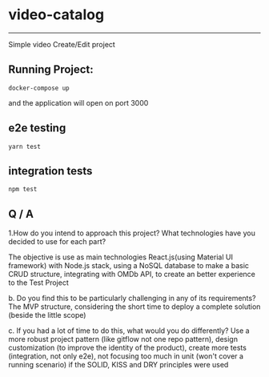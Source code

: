 # video-catalog

---

Simple video Create/Edit project

## Running Project:

```
docker-compose up
```

and the application will open on port 3000

## e2e testing

```
yarn test
```

## integration tests

```
npm test
```

## Q / A

1.How do you intend to approach this project? What technologies have you decided to use for each part?

The objective is use as main technologies React.js(using Material UI framework) with Node.js stack, using a NoSQL database to make a basic CRUD structure, integrating with OMDb API, to create an better experience to the Test Project

b. Do you find this to be particularly challenging in any of its requirements?
The MVP structure, considering the short time to deploy a complete solution (beside the little scope)

c. If you had a lot of time to do this, what would you do differently?
Use a more robust project pattern (like gitflow not one repo pattern), design customization (to improve the identity of the product), create more tests (integration, not only e2e), not focusing too much in unit (won't cover a running scenario) if the SOLID, KISS and DRY principles were used
